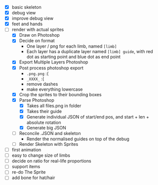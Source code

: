 - [X] basic skeleton
- [X] debug view
- [X] improve debug view
- [X] feet and hands
- [ ] render with actual sprites
  - [X] Draw on Photoshop
  - [X] Decide on format
    - One layer / png for each limb, named `[limb]`
    - Each layer has a duplicate layer named `[limb] guide`, with red dot as starting point and blue dot as end point
  - [X] Export Multiple Layers Photoshop
  - [X] Post process photoshop export
    - `.png.png` :(
    - `_XXXX_` :(
    - remove dashes
    - make everything lowercase
  - [X] Crop the sprites to their bounding boxes
  - [X] Parse Photoshop
    - [X] Takes all files.png in folder
    - [X] Takes their guide
    - [X] Generate individual JSON of start/end pos, and start + len + absolute rotation
    - [X] Generate big JSON
  - [ ] Reconcile .JSON and skeleton
    - Render the normalised guides on top of the debug
  - [ ] Render Skeleton with Sprites
- [ ] first animation
- [ ] easy to change size of limbs
- [ ] decide on ratio for real-life proportions
- [ ] support items
- [ ] re-do The Sprite
- [ ] add bone for hat/hair